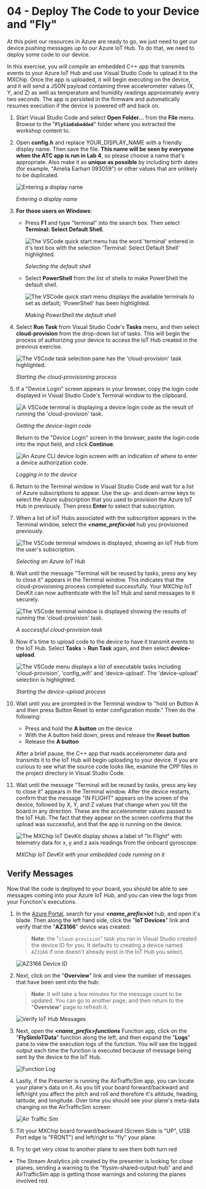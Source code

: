 # 04 - Deploy The Code to your Device and "Fly"

At this point our resources in Azure are ready to go, we just need to get our device pushing messages up to our Azure IoT Hub.  To do that, we need to deploy some code to our device. 

In this exercise, you will compile an embedded C++ app that transmits events to your Azure IoT Hub and use Visual Studio Code to upload it to the MXChip. Once the app is uploaded, it will begin executing on the device, and it will send a JSON payload containing three accelerometer values (X, Y, and Z) as well as temperature and humidity readings approximately every two seconds. The app is persisted in the firmware and automatically resumes execution if the device is powered off and back on.

1. Start Visual Studio Code and select **Open Folder...** from the **File** menu. Browse to the "**`FlySimEmbedded`**" folder where you extracted the workshop content to.

1. Open **config.h** and replace YOUR_DISPLAY_NAME with a friendly display name. Then save the file. **This name will be seen by everyone when the ATC app is run in Lab 4**, so please choose a name that's appropriate. Also make it as **unique as possible** by including birth dates (for example, "Amelia Earhart 093059") or other values that are unlikely to be duplicated.

	![Entering a display name](images/vs-enter-display-name.png)

    _Entering a display name_
 
1. **For those users on Windows**:

    - Press **F1** and type "terminal" into the search box. Then select **Terminal: Select Default Shell**.

      ![The VSCode quick start menu has the word 'terminal' entered in it's text box with the selection 'Terminal: Select Default Shell' highlighted.](images/select-default-shell-1.png)

      _Selecting the default shell_

    - Select **PowerShell** from the list of shells to make PowerShell the default shell.

      ![The VSCode quick start menu displays the available terminals to set as default; 'PowerShell' has been highlighted.](images/select-default-shell-2.png)

        _Making PowerShell the default shell_

1. Select **Run Task** from Visual Studio Code's **Tasks** menu, and then select **cloud-provision** from the drop-down list of tasks. This will begin the process of authorizing your device to access the IoT Hub created in the previous exercise. 

	![The VSCode task selection pane has the 'cloud-provision' task highlighted.](images/vs-select-cloud-provision.png)

    _Starting the cloud-provisioning process_

1. If a "Device Login" screen appears in your browser, copy the login code displayed in Visual Studio Code's Terminal window to the clipboard.

    ![A VSCode terminal is displaying a device login code as the result of running the 'cloud-provision' task.](images/vs-code-prompt.png)

    _Getting the device-login code_

    Return to the "Device Login" screen in the browser, paste the login code into the input field, and click **Continue**.

	![An Azure CLI device login screen with an indication of where to enter a device authorization code.](images/portal-enter-device-login.png)

    _Logging in to the device_
	 
1. Return to the Terminal window in Visual Studio Code and wait for a list of Azure subscriptions to appear. Use the up- and down-arrow keys to select the Azure subscription that you used to provision the Azure IoT Hub in previously. Then press **Enter** to select that subscription.

1. When a list of IoT Hubs associated with the subscription appears in the Terminal window, select the ***&lt;name_prefix&gt;iot*** hub you provisioned previously.

	![The VSCode terminal windows is displayed, showing an IoT Hub from the user's subscription.](images/vs-select-iot-hub.png)

    _Selecting an Azure IoT Hub_

1. Wait until the message "Terminal will be reused by tasks, press any key to close it" appears in the Terminal window. This indicates that the cloud-provisioning process completed successfully. Your MXChip IoT DevKit can now authenticate with the IoT Hub and send messages to it securely.

	![The VSCode terminal window is displayed showing the results of running the 'cloud-provision' task.](images/vs-completed-provisioning.png)

    _A successful cloud-provision task_

1. Now it's time to upload code to the device to have it transmit events to the IoT Hub. Select **Tasks** > **Run Task** again, and then select **device-upload**. 

	![The VSCode menu displays a list of executable tasks including 'cloud-provision', 'config_wifi' and 'device-upload'.  The 'device-upload' selection is highlighted.](images/vs-select-device-upload.png)

    _Starting the device-upload process_

1. Wait until you are prompted in the Terminal window to "hold on Button A and then press Button Reset to enter configuration mode." Then do the following:

	- Press and hold the **A button** on the device 
	- With the A button held down, press and release the **Reset button**
	- Release the **A button**

	After a brief pause, the C++ app that reads accelerometer data and transmits it to the IoT Hub will begin uploading to your device. If you are curious to see what the source code looks like, examine the CPP files in the project directory in Visual Studio Code. 

1. Wait until the message "Terminal will be reused by tasks, press any key to close it" appears in the Terminal window. After the device restarts, confirm that the message "IN FLIGHT" appears on the screen of the device, followed by X, Y, and Z values that change when you tilt the board in any direction. These are the accelerometer values passed to the IoT Hub. The fact that they appear on the screen confirms that the upload was successful, and that the app is running on the device.

	![The MXChip IoT DevKit display shows a label of "In Flight" with telemetry data for x, y and z axis readings from the onboard gyroscope.](images/chip-in-flight.png)

    _MXChip IoT DevKit with your embedded code running on it_

## Verify Messages

Now that the code is deployed to your board, you should be able to see messages coming into your Azure IoT Hub, and you can view the logs from your Function's executions.

1. In the <a href="https://portal.azure.com" target="_blank">Azure Portal</a>, search for your ***&lt;name_prefix&gt;iot*** hub, and open it's blade.  Then along the left hand side, click the "**IoT Devices**" link and verify that the "**AZ3166**" device was created:

    > **Note**: the "`cloud-provision`" task you ran in Visual Studio created the device ID for you.  It defaults to creating a device named `AZ3166` if one doesn't already exist in the IoT Hub you select.

    ![AZ3166 Device ID](images/az3166deviceinhub.png)

1. Next, click on the "**Overview**" link and view the number of messages that have been sent into the hub:

    > **Note**: It will take a few minutes for the message count to be updated.  You can go to another page, and then return to the "**Overview**" page to refresh it.

    ![Verify IoT Hub Messages](images/verifyiothubmessages.png)


1. Next, open the ***&lt;name_prefix&gt;functions*** Function app, click on the "**FlySimIoTData**" function along the left, and then expand the "**Logs**" pane to view the execution logs of the function.  You will see the logged output each time the function is executed because of message being sent by the device to the IoT Hub.


    ![Function Log](images/functionlogactivity.png)

1. Lastly, if the Presenter is running the AirTrafficSim app, you can locate your plane's data on it.  As you tilt your board forward/backward and left/right you affect the pitch and roll and therefore it's altitude, heading, latitude, and longitude.  Over time you should see your plane's meta data changing on the AirTrafficSim screen:

    ![Air Traffic Sim](images/planinatc.png)

1. Tilt your MXChip board forward/backward (Screen Side is "UP", USB Port edge is "FRONT") and left/right to "fly" your plane. 

1. Try to get very close to another plane to see them both turn red

  - The Stream Analytics job created by the presenter is looking for close planes, sending a warning to the "flysim-shared-output-hub" and and AirTrafficSim app is getting those warnings and coloring the planes involved red.
